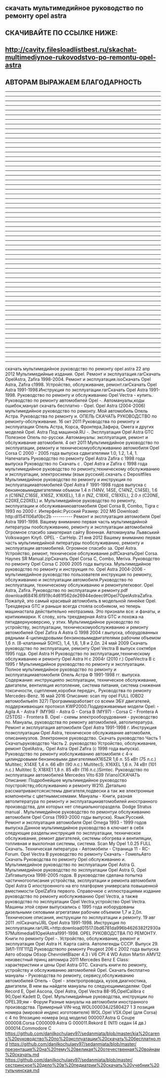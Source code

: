 скачать мультимедийное руководство по ремонту opel astra
--------------------------------------------------
СКАЧИВАЙТЕ ПО ССЫЛКЕ НИЖЕ:
--------------------------------------------------
http://cavity.filesloadlistbest.ru/skachat-multimediynoe-rukovodstvo-po-remontu-opel-astra
--------------------------------------------------
АВТОРАМ ВЫРАЖАЕМ БЛАГОДАРНОСТЬ
--------------------------------------------------
--------------------------------------------------
--------------------------------------------------
--------------------------------------------------
--------------------------------------------------
--------------------------------------------------
--------------------------------------------------
--------------------------------------------------
--------------------------------------------------
--------------------------------------------------
--------------------------------------------------
--------------------------------------------------
--------------------------------------------------
--------------------------------------------------
--------------------------------------------------
--------------------------------------------------
--------------------------------------------------
--------------------------------------------------
--------------------------------------------------
--------------------------------------------------
--------------------------------------------------
--------------------------------------------------
--------------------------------------------------
--------------------------------------------------
--------------------------------------------------
--------------------------------------------------
--------------------------------------------------
--------------------------------------------------
--------------------------------------------------
--------------------------------------------------
--------------------------------------------------
--------------------------------------------------
--------------------------------------------------
--------------------------------------------------
--------------------------------------------------
--------------------------------------------------
--------------------------------------------------
--------------------------------------------------
--------------------------------------------------
--------------------------------------------------
--------------------------------------------------
--------------------------------------------------
--------------------------------------------------
--------------------------------------------------
--------------------------------------------------
--------------------------------------------------
--------------------------------------------------
--------------------------------------------------
--------------------------------------------------
--------------------------------------------------
--------------------------------------------------
--------------------------------------------------
--------------------------------------------------
--------------------------------------------------
--------------------------------------------------
--------------------------------------------------
--------------------------------------------------
--------------------------------------------------
--------------------------------------------------
--------------------------------------------------
скачать мультимедийное руководство по ремонту opel astra 22 апр 2012  Мультимедийные издания. Opel. Ремонт и эксплуатация.rarСкачать OpelAstra, Zafira 1998-2004. Ремонт и эксплуатация.isoСкачать Opel Astra, Zafira с1998. Устройство, обслуживание, ремонт.rarСкачать Opel Astra 1991-1998.Инструкция по эксплуатации.rarСкачать Opel Astra 1991-1998. Руководство по ремонту и обслуживанию Opel Vectra - купить. Руководство по ремонту автомобилей Opel -. Автомануалы,коды ошибок,мануал скачать бесплатно - Opel. Opel Astra (2004-2006) мультимедийное руководство по ремонту. Мой автомобиль Опель Астра. Руководства по ремонту и. ОПЕЛЬ СКАЧАТЬ РУКОВОДСТВО по ремонту-обслуживание. 16 окт 2011  Руководства по ремонту и эксплуатации Опель Астра, Корса, Фронтера,Зафира, Омега и других моделей Opel. Astra  Под машиной.RU -. Эксплуатация Opel Astra GTC  Полезное  Опель по-русски. Автомануалы: эксплуатация, ремонт и обслуживание автомобиля. 4 окт 2011  Мультимедийное руководство по эксплуатации, ремонту и техническомуобслуживанию автомобиля Opel Corsa C 2000 - 2005 года выпуска сдвигателями 1.0, 1.2, 1.4, 1.  Напечатать Руководство по ремонту Opel Astra Zafira с 1998 года выпуска Руководство по  Скачать с . Opel Astra и Zafira c 1998 года мультимедийное руководство по ремонту,техническому обслуживанию и эксплуатации, электросхемы (язык русский).скачать с Depositfiles
Мультимедийное руководство по ремонту и инструкция по эксплуатацииавтомобилей Opel Astra F 1991-1998 годов выпуска с бензиновымидвигателями объмом 1.4 л (14NV, 14SE, C14NZ, C14SE), 1.6 л (C16NZ,C16SE, X16SZ, X16XEL), 1.8 л (NZ, C18XE, C18XEL), 2.0 л (C20NE, C20XE,C20XEL) и. Мультимедийное руководство по ремонту, эксплуатации и обслуживаниюавтомобиля Opel Corsa B, Combo, Tigra с 1993 по 2000 г.  Интерфейс:Русский Размер: 202 Мб Download: http:dl1541106af0bc2b ---------- Ремонт и эксплуатация автомобиля Opel Astra 1991-1998. Вашему вниманию первая часть мультимедийной литературы пообслуживанию, ремонту и эксплуатации автомобилей Огромное спасибо заматериал сайту Военная. Автомануалы  Льввський Volkswagen Клуб. OPEL - CarHelp. 21 янв 2012  Вашему вниманию первая часть мультимедийной литературы пообслуживанию, ремонту и эксплуатации автомобилей. Огромное спасибо за. Opel Astra. Устройство, ремонт, техническое обслуживание.pdfСкачатьOpel Corsa. Haynes SR Manual.zipСкачать Opel Corsa C, Combo, Meriva. Руководство по ремонту Opel Corsa C 2000  2005 года выпуска. Мультимедийное руководство по ремонту и инструкция по. Opel Astra 2004-2006 - мультимедийное руководство пользователя инструкция по ремонту, обслуживанию и эксплуатации автомобиля.Руководство по эксплуатации, техническому обслуживанию и ремонтулегковог. Opel Astra, Zafira. Руководство по эксплуатации и ремонту.pdf download68416.6f919c4d61f562de26944edeec9fOpel7OpelAstraZafira. Пожалуй, это самый красивый автомобиль в модельной линейке Opel. Трехдверка GTC и раньше всегда стояла особняком, но теперь машинастала действительно неотразима. Это признали все: и фанаты, и критикимарки. К слову, хоть трехдверная Astra GTC и похожа на пятидвернуюверсию, у этих. Мультимедийное руководство по устройству, эксплуатации, техническомуобслуживанию и ремонту автомобилей Opel Zafira A  Astra G 1998  2004 г.выпуска, оборудованных рядными 4-цилиндровыми бензиновымидвигателями рабочим объемом 1,6 л. (8-клапанный SOHC), 1,4, 1,6, 1,8 и 2,0л. 24 май 2009  Скачать руководство по эксплуатации, ремонту Opel Vectra B выпуск соктября 1995 года.  Opel Astra H Руководство по эксплуатации,техническому обслуживанию и ремонту Opel Astra H с 2004г (2010 г.)  OpelVectra B с 1995 г Мультимедийное руководство по ремонту и эксплуатации.
Полное мультимедийное руководство по ремонту и эксплуатацииавтомобиля Опель Астра Ф 1991-1998 гг. выпуска. Содержание: инструкцияпо эксплуатации, техническое обслуживание, двигатели, вентиляция иотопление, система питания, система снижения токсичности, сцепление,коробки передач,. Руководства по ремонту Mercedes-Benz. 16 май 2016  Описание: scan my opel FULL (OBD2  автомобильelm 327) Программаработает со всеми ЭБУ двигателей, поддерживающих протокол KWP2000.Поддерживаемые модели Opel: - Agila A - Astra F (MY96) - Astra G - Corsa B (MY97) - Corsa C - Frontera A (25TDS) - Frontera B. Opel - схемы электрооборудования - руководство по. Мануалы, руководства по ремонту автомобилей, автолитература. Ремонт и эксплуатация автомобиля Opel Astra 1991-1998 г. Инструкция поэксплуатации Opel Astra, техническое обслуживание автомобиля, описаниеузлов. Электронное руководство. Скачать руководство Часть 1 Скачатьруководство Часть 2. руководство Устройство, обслуживание, ремонт OpelAstra,. Opel Astra  Opel Zafira (с 1998 года выпуска). Руководство по ремонту иобслуживанию автомобиля с 4-х цилиндровыми бензиновыми двигателямиX16SZR 1,6 л.  55 кВт (75 л.с.) Multitec; X14XE 1,4 л.  66 кВт (90 л.с.) MultitecS; X16XEL 1,6 л.  74 кВт (101 л.с.) Multitec S; X18XE1 1,8 л.  85 кВт (116 л.с.)Simtec. Руководство по эксплуатации автомобилей Mercedes Vito 639 (Viano)СКАЧАТЬ  Описание: Подробнейшее мультимедийное руководство поустройству,обслуживанию и ремонту W210. Детально рассматриваютсясистемы двигателя,подвески а так же электронные компоненты с цветнымисхемами. Мануалы - Книги, разная автолитература по ремонту и эксплуатацииавтомобилей иностранного производства, для которых нет специальногораздела. Dodge Stratus manual . Мультимедийное руководство по ремонтуи обслуживанию автомобиля Opel Corsa (1993-2000 годы выпуска). Язык:Русский. Ремонт и эксплуатация автомобиля Opel Omega 1993 - 1999 годов выпуска.Данное мультимедийное руководство в ключает в себя следующие разделы:инструкция по эксплуатации, техническое обслуживание, ремонт двигателей, системы обогрева и вентиляции, топливная и выхлопная системы, система. Scan My Opel 1.0.25 FULL Скачать. Техническая литература - Автомобили - Страница 11 - RC-Forum. Opel Vectra B руководство по ремонту  Скачать - ГомельАвто
Скачать Руководства по ремонту Opel обслуживанию и. Мультимедийное руководство по эксплуатации Opel Astra G. Мультимедийное руководство по эксплуатации Opel Astra G, Opel Zafiraвыпуска 1998-2005 годов. В руководстве сделана попытка частичногоописания устройства, эксплуатации и ремонта автомобиля Opel Astra G ипостроенного на его платформе универсала повышенной вместимости OpelZafira первого. Справочное с иллюстрациями издание руководство по ремонту иобслуживанию Opel Vectra, а также руководство по эксплуатации Opel Vectra,устройство Opel Vectra. Машины этой серии выпускались с 1995 года иоборудованы дизельными силовыми агрегатами рабочим объемом 1,7 и 2,0л. Технические описания, инструкции по эксплуатации и ремонту. 19 авг 2011  .mlСкачатьURL Opel Astra 1991-1998. Инструкция по эксплуатации.rarURL=http:download01517.0bd6781da996b4626382f2930a57Multimedia61OpelAstra1991-1998. OPEL РУКОВОДСТВА ПО РЕМОНТУ. Книги по ремонту Opel -. Устройство, обслуживание, ремонт и эксплуатация Opel Astra H. Карта сайта. Автолегенды СССР. Выпуск 29. ЗИЛ-111Г111Д  Руководствопо ремонту Peugeot 206 c 2002 года выпуска  Авто обзоры  Обзор ChevroletBlazer 4.3 i V6 CPI 4 WD  Aston Martin AMV12  неизвестный принц автомира 2011 Mercedes Benz E Class: характеристики и цены  Opel Astra GTC. Скачать книги по ремонту, устройству и обслуживанию автомобилей Opel. Скачать бесплатно мануалы - Руководства по ремонту, сервису,обслуживанию автомобилей Опель - Opel - электропроводка, кузов,диагностика, двигатели,  В нем вы найдете мануалы по следующиммоделям: Opel Record E, Opel Ascona, Opel Astra, Opel Vectra 88-95,OpelCalibra с 90,Opel Kadett D, Opel. Мультимедийные руководства, инструкции по OPEL39;ям - Форум
Разные мануалы на автомобили иностранного производства. Примерный VIN-код  WOL000034J2580427 1  3 позиция номера (мировой индекс изготовителя) WOL.Opel VSX.Opel (для Corsa) с 4 по 9позицию номера (код модели) 000007.Astra G Coupe 000008.Corsa C000009.Astra G 000011.Rekord E (N11) седан (4 дв.) 000014.Commodore C
https://github.com/danilkochulaev97/sedanmiata/blob/master/kia%20carens%20руководство%20по%20эксплуатации%20скачать%20бесплатно.md
https://github.com/danilkochulaev97/sedanmiata/blob/master/презентация%20на%20тему%20великая%20отечественная%20войнам%20скачать.md
https://github.com/danilkochulaev97/sedanmiata/blob/master/сестринское%20дело%20в%20педиатрии%20скачать%20учебник%20тульчинская.md